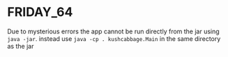 # FRIDAY_64

Due to mysterious errors the app cannot be run directly from the jar using `java -jar`.
instead use `java -cp . kushcabbage.Main` in the same directory as the jar

